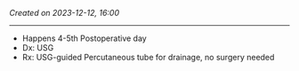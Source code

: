 *Created on 2023-12-12, 16:00* 

---
- Happens 4-5th Postoperative day
- Dx: USG
- Rx: USG-guided Percutaneous tube for drainage, no surgery needed
